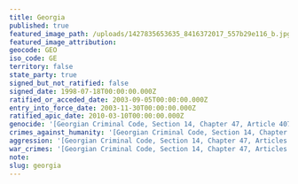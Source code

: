 ```yaml
---
title: Georgia
published: true
featured_image_path: /uploads/1427835653635_8416372017_557b29e116_b.jpg
featured_image_attribution:
geocode: GEO
iso_code: GE
territory: false
state_party: true
signed_but_not_ratified: false
signed_date: 1998-07-18T00:00:00.000Z
ratified_or_acceded_date: 2003-09-05T00:00:00.000Z
entry_into_force_date: 2003-11-30T00:00:00.000Z
ratified_apic_date: 2010-03-10T00:00:00.000Z
genocide: '[Georgian Criminal Code, Section 14, Chapter 47, Article 407](https://iccdb.hrlc.net/data/doc/183/keyword/46/)'
crimes_against_humanity: '[Georgian Criminal Code, Section 14, Chapter 47, Article 408](https://iccdb.hrlc.net/data/doc/140/keyword/13/)'
aggression: '[Georgian Criminal Code, Section 14, Chapter 47, Articles 404](https://iccdb.hrlc.net/data/doc/183/keyword/1/)'
war_crimes: '[Georgian Criminal Code, Section 14, Chapter 47, Articles 411-413](https://iccdb.hrlc.net/data/doc/140/keyword/145/)'
note:
slug: georgia
---
```



